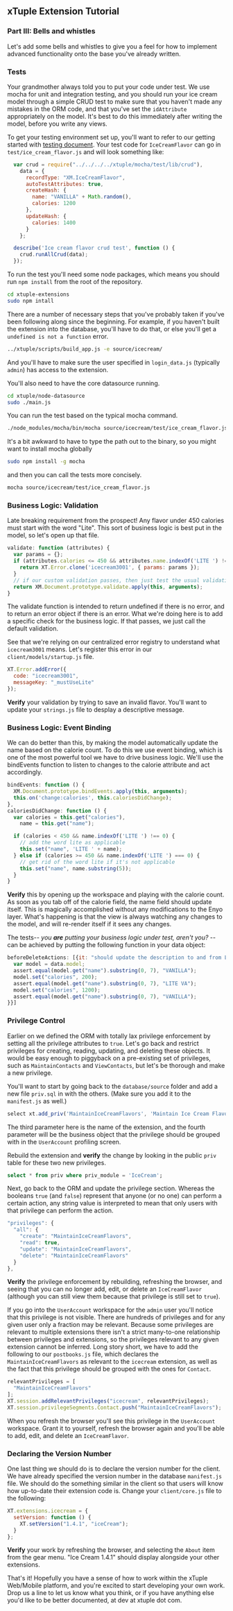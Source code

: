 ## xTuple Extension Tutorial
### Part III: Bells and whistles

Let's add some bells and whistles to give you a feel for how to implement advanced functionality onto the base you've already written.

### Tests

Your grandmother always told you to put your code under test. We use mocha for unit and integration testing, and you should run your ice cream model through a simple CRUD test to make sure that you haven't made any mistakes in the ORM code, and that you've set the `idAttribute` appropriately on the model. It's best to do this immediately after writing the model, before you write any views.

To get your testing environment set up, you'll want to refer to our getting started with [testing document](https://github.com/xtuple/xtuple/wiki/Testing-Setup). Your test code for `IceCreamFlavor` can go in `test/ice_cream_flavor.js` and will look something like:

```javascript
  var crud = require("../../../../xtuple/mocha/test/lib/crud"),
    data = {
      recordType: "XM.IceCreamFlavor",
      autoTestAttributes: true,
      createHash: {
        name: "VANILLA" + Math.random(),
        calories: 1200
      },
      updateHash: {
        calories: 1400
      }
    };

  describe('Ice cream flavor crud test', function () {
    crud.runAllCrud(data);
  });
```

To run the test you'll need some node packages, which means you should run `npm install` from the root of the repository. 
```bash
cd xtuple-extensions
sudo npm intall
```

There are a number of necessary steps that you've probably taken if you've been following along since the beginning. For example, if you haven't built the extension into the database, you'll have to do that, or else you'll get a `undefined is not a function` error.
```bash
../xtuple/scripts/build_app.js -e source/icecream/
```
And you'll have to make sure the user specified in `login_data.js` (typically `admin`) has access to the extension.

You'll also need to have the core datasource running.
```bash
cd xtuple/node-datasource
sudo ./main.js
```

You can run the test based on the typical mocha command.
```bash
./node_modules/mocha/bin/mocha source/icecream/test/ice_cream_flavor.js
```

It's a bit awkward to have to type the path out to the binary, so you might want to install mocha globally
```bash
sudo npm install -g mocha
```

and then you can call the tests more concisely.
```bash
mocha source/icecream/test/ice_cream_flavor.js
```

### Business Logic: Validation

Late breaking requirement from the prospect! Any flavor under 450 calories must start with the word "Lite". This sort of business logic is best put in the model, so let's open up that file.

```javascript
validate: function (attributes) {
  var params = {};
  if (attributes.calories <= 450 && attributes.name.indexOf('LITE ') !== 0) {
    return XT.Error.clone('icecream3001', { params: params });
  }
  // if our custom validation passes, then just test the usual validation
  return XM.Document.prototype.validate.apply(this, arguments);
}
```

The validate function is intended to return undefined if there is no error, and to return an error object if there is an error. What we're doing here is to add a specific check for the business logic. If that passes, we just call the default validation.

See that we're relying on our centralized error registry to understand what `icecream3001` means. Let's register this error in our `client/models/startup.js` file.

```javascript
XT.Error.addError({
  code: "icecream3001",
  messageKey: "_mustUseLite"
});
```

**Verify** your validation by trying to save an invalid flavor. You'll want to update your `strings.js` file to desplay a descriptive message.

### Business Logic: Event Binding

We can do better than this, by making the model automatically update the name based on the calorie count. To do this we use event binding, which is one of the most powerful tool we have to drive business logic. We'll use the bindEvents function to listen to changes to the calorie attribute and act accordingly.

```javascript
bindEvents: function () {
  XM.Document.prototype.bindEvents.apply(this, arguments);
  this.on('change:calories', this.caloriesDidChange);
},
caloriesDidChange: function () {
  var calories = this.get("calories"),
    name = this.get("name");

  if (calories < 450 && name.indexOf('LITE ') !== 0) {
    // add the word lite as applicable
    this.set("name", 'LITE ' + name);
  } else if (calories >= 450 && name.indexOf('LITE ') === 0) {
    // get rid of the word lite if it's not applicable
    this.set("name", name.substring(5));
  }
}
```

**Verify** this by opening up the workspace and playing with the calorie count. As soon as you tab off of the calorie field, the name field should update itself. This is magically accomplished without any modifications to the Enyo layer. What's happening is that the view is always watching any changes to the model, and will re-render itself if it sees any changes. 

The tests-- _you **are** putting your business logic under test, aren't you?_ -- can be achieved by putting the following function in your data object:

```javascript
beforeDeleteActions: [{it: "should update the description to and from LITE", action: function (data, done) {
  var model = data.model;
  assert.equal(model.get("name").substring(0, 7), "VANILLA");
  model.set("calories", 200);
  assert.equal(model.get("name").substring(0, 7), "LITE VA");
  model.set("calories", 1200);
  assert.equal(model.get("name").substring(0, 7), "VANILLA");
}}]
```

### Privilege Control

Earlier on we defined the ORM with totally lax privilege enforcement by setting all the privilege attributes to `true`. Let's go back and restrict privileges for creating, reading, updating, and deleting these objects. It would be easy enough to piggyback on a pre-existing set of privileges, such as `MaintainContacts` and `ViewContacts`, but let's be thorough and make a new privilege.

You'll want to start by going back to the `database/source` folder and add a new file `priv.sql` in with the others. (Make sure you add it to the `manifest.js` as well.)

```javascript
select xt.add_priv('MaintainIceCreamFlavors', 'Maintain Ice Cream Flavors', 'IceCream', 'Contact');
```

The third parameter here is the name of the extension, and the fourth parameter will be the business object that the privilege should be grouped with in the `UserAccount` profiling screen.

Rebuild the extension and **verify** the change by looking in the public `priv` table for these two new privileges.

```sql
select * from priv where priv_module = 'IceCream';
```

Next, go back to the ORM and update the privilege section. Whereas the booleans `true` (and `false`) represent that anyone (or no one) can perform a certain action, any string value is interpreted to mean that only users with that privilege can perform the action.

```javascript
"privileges": {
  "all": {
    "create": "MaintainIceCreamFlavors",
    "read": true,
    "update": "MaintainIceCreamFlavors",
    "delete": "MaintainIceCreamFlavors"
  }
},
```

**Verify** the privilege enforcement by rebuilding, refreshing the browser, and seeing that you can no longer add, edit, or delete an `IceCreamFlavor` (although you can still view them because that privilege is still set to `true`). 

If you go into the `UserAccount` workspace for the `admin` user you'll notice that this privilege is not visible. There are hundreds of privileges and for any given user only a fraction may be relevant. Because some privileges are relevant to multiple extensions there isn't a strict many-to-one relationship between privileges and extensions, so the privileges relevant to any given extension cannot be inferred. Long story short, we have to add the following to our `postbooks.js` file, which declares the `MaintainIceCreamFlavors` as relevant to the `icecream` extension, as well as the fact that this privilege should be grouped with the ones for `Contact`.

```javascript
relevantPrivileges = [
  "MaintainIceCreamFlavors"
];
XT.session.addRelevantPrivileges("icecream", relevantPrivileges);
XT.session.privilegeSegments.Contact.push("MaintainIceCreamFlavors");
```

When you refresh the browser you'll see this privilege in the `UserAccount` workspace. Grant it to yourself, refresh the browser again and you'll be able to add, edit, and delete an `IceCreamFlavor`.

### Declaring the Version Number

One last thing we should do is to declare the version number for the client. We have already specified the version number in the database `manifest.js` file. We should do the something similar in the client so that users will know how up-to-date their extension code is. Change your `client/core.js` file to the following:

```javascript
XT.extensions.icecream = {
  setVersion: function () {
    XT.setVersion("1.4.1", "iceCream");
  }
};
```

**Verify** your work by refreshing the browser, and selecting the `About` item from the gear menu. "Ice Cream 1.4.1" should display alongside your other extensions.

That's it! Hopefully you have a sense of how to work within the xTuple Web/Mobile platform, and you're excited to start developing your own work. Drop us a line to let us know what you think, or if you have anything else you'd like to be better documented, at dev at xtuple dot com.
